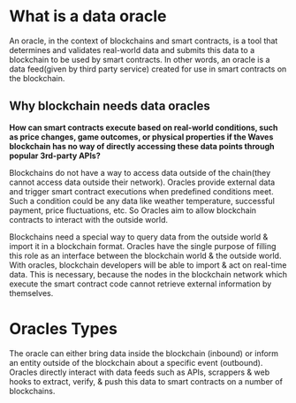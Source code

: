 # What is a data oracle

An oracle, in the context of blockchains and smart contracts, is a tool that determines and validates real-world data and submits this data to a blockchain to be used by smart contracts. In other words, an oracle is a data feed\(given by third party service\) created for use in smart contracts on the blockchain.

## Why blockchain needs data oracles

**How can smart contracts execute based on real-world conditions, such as price changes, game outcomes, or physical properties if the Waves blockchain has no way of directly accessing these data points through popular 3rd-party APIs?**

Blockchains do not have a way to access data outside of the chain\(they cannot access data outside their network\). Oracles provide external data and trigger smart contract executions when predefined conditions meet. Such a condition could be any data like weather temperature, successful payment, price fluctuations, etc. So Oracles aim to allow blockchain contracts to interact with the outside world.

Blockchains need a special way to query data from the outside world & import it in a blockchain format. Oracles have the single purpose of filling this role as an interface between the blockchain world & the outside world. With oracles, blockchain developers will be able to import & act on real-time data. This is necessary, because the nodes in the blockchain network which execute the smart contract code cannot retrieve external information by themselves.

# Oracles Types

The oracle can either bring data inside the blockchain \(inbound\) or inform an entity outside of the blockchain about a specific event \(outbound\). Oracles directly interact with data feeds such as APIs, scrappers & web hooks to extract, verify, & push this data to smart contracts on a number of blockchains.

